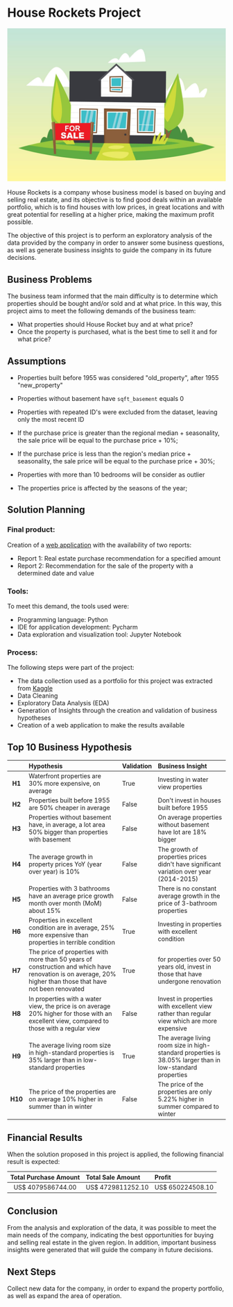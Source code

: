# House Rockets Project
![image](vector-real-estate-for-sale.jpg)

House Rockets is a company whose business model is based on buying and selling real estate, and its objective is to find good deals within an available portfolio, which is to find houses with low prices, in great locations and with great potential for reselling at a higher price, making the maximum profit possible.

The objective of this project is to perform an exploratory analysis of the data provided by the company in order to answer some business questions, as well as generate business insights to guide the company in its future decisions.


## Business Problems

The business team informed that the main difficulty is to determine which properties should be bought and/or sold and at what price. In this way, this project aims to meet the following demands of the business team:

- What properties should House Rocket buy and at what price?
- Once the property is purchased, what is the best time to sell it and for what price?

## Assumptions

- Properties built before 1955 was considered "old_property", after 1955 "new_property"
- Properties without basement have ```sqft_basement``` equals 0
    
- Properties with repeated ID's were excluded from the dataset, leaving only the most recent ID
- If the purchase price is greater than the regional median + seasonality, the sale price will be equal to the purchase price + 10%;
- If the purchase price is less than the region's median price + seasonality, the sale price will be equal to the purchase price + 30%;
- Properties with more than 10 bedrooms will be consider as outlier
- The properties price is affected by the seasons of the year;

## Solution Planning

### Final product: 
Creation of a [web application](https://house-rockets-dashboard.herokuapp.com/) with the availability of two reports:
  - Report 1: Real estate purchase recommendation for a specified amount
  - Report 2: Recommendation for the sale of the property with a determined date and value
 
        

### Tools:
To meet this demand, the tools used were:

  - Programming language: Python
  - IDE for application development: Pycharm
  - Data exploration and visualization tool: Jupyter Notebook
    
    
### Process:

The following steps were part of the project:

- The data collection used as a portfolio for this project was extracted from [Kaggle](https://www.kaggle.com/harlfoxem/housesalesprediction)
- Data Cleaning
- Exploratory Data Analysis (EDA)
- Generation of Insights through the creation and validation of business hypotheses
- Creation of a web application to make the results available

## Top 10 Business Hypothesis


|         | Hypothesis          | Validation | Business Insight |
| :-----: | :------------------ | :-----     | :-----           |
| **H1**  | Waterfront properties are 30% more expensive, on average | True | Investing in water view properties |
| **H2**  | Properties built before 1955 are 50% cheaper in average | False | Don't invest in houses built before 1955|
| **H3**  | Properties without basement have, in average, a lot area 50% bigger than properties with basement | False | On average properties without basement have lot are 18% bigger |
| **H4**  | The average growth in property prices YoY (year over year) is 10% | False | The growth of properties prices didn't have significant variation over year (2014-2015) |
| **H5**  | Properties with 3 bathrooms have an average price growth month over month (MoM) about 15% | False | There is no constant average growth in the price of 3-bathroom properties |
| **H6**  | Properties in excellent condition are in average, 25% more expensive than properties in terrible condition | True | Investing in properties with excellent condition |
| **H7**  | The price of properties with more than 50 years of construction and which have renovation is on average, 20% higher than those that have not been renovated | True | for properties over 50 years old, invest in those that have undergone renovation |
| **H8**  | In properties with a water view, the price is on average 20% higher for those with an excellent view, compared to those with a regular view | False | Invest in properties with excellent view rather than regular view which are more expensive |
| **H9**  | The average living room size in high-standard properties is 35% larger than in low-standard properties | True |  The average living room size in high-standard properties is 38.05% larger than in low-standard properties |
| **H10** | The price of the properties are on average 10% higher in summer than in winter | False | The price of the properties are only 5.22% higher in summer compared to winter |



## Financial Results
When the solution proposed in this project is applied, the following financial result is expected:


| Total Purchase Amount | Total Sale Amount | Profit |
| :-----: | :------------------ | :-----     |
| US$ 4079586744.00 | US$ 4729811252.10 | US$ 650224508.10 |


## Conclusion

From the analysis and exploration of the data, it was possible to meet the main needs of the company, indicating the best opportunities for buying and selling real estate in the given region. In addition, important business insights were generated that will guide the company in future decisions.


## Next Steps

Collect new data for the company, in order to expand the property portfolio, as well as expand the area of operation.
